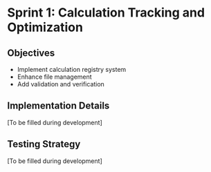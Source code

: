 # Sprint 1: Calculation Tracking and Optimization

## Objectives
- Implement calculation registry system
- Enhance file management
- Add validation and verification

## Implementation Details
[To be filled during development]

## Testing Strategy
[To be filled during development]
